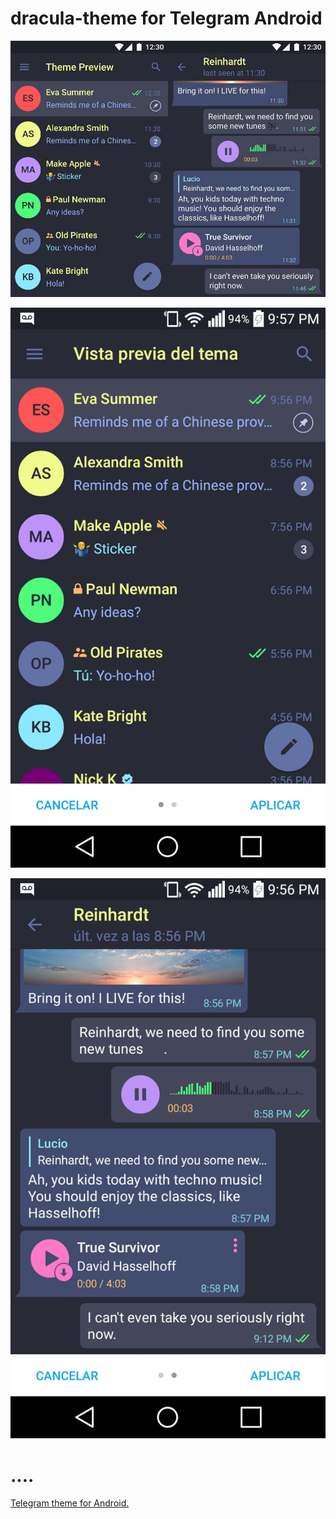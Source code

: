 # dracula-theme for Telegram Android 

[demo2]:https://raw.githubusercontent.com/huezo/dracula-theme/master/TD.jpg
![demo2][demo2]



[demo]:https://raw.githubusercontent.com/huezo/dracula-theme/master/dracula-theme.png
![demo][demo]






[demo1]:https://raw.githubusercontent.com/huezo/dracula-theme/master/dracula-theme1.png
![demo1][demo1]



# ....

[Telegram theme for Android.](https://draculatheme.com/)
